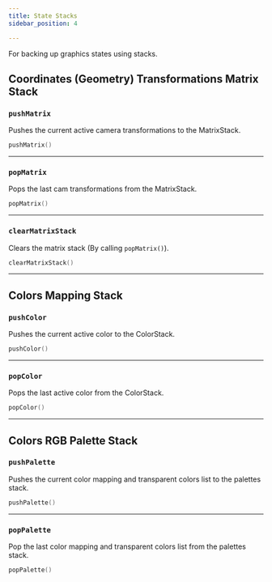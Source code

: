 ```yaml
---
title: State Stacks
sidebar_position: 4

---
```


For backing up graphics states using stacks.

## Coordinates (Geometry) Transformations Matrix Stack

### `pushMatrix`

Pushes the current active camera transformations to the MatrixStack.

```lua
pushMatrix()
```

---

### `popMatrix`

Pops the last cam transformations from the MatrixStack.

```lua
popMatrix()
```

---

### `clearMatrixStack`

Clears the matrix stack (By calling `popMatrix()`).

```lua
clearMatrixStack()
```

---

## Colors Mapping Stack

### `pushColor`

Pushes the current active color to the ColorStack.

```lua
pushColor()
```

---

### `popColor`

Pops the last active color from the ColorStack.

```lua
popColor()
```

---

## Colors RGB Palette Stack

### `pushPalette`

Pushes the current color mapping and transparent colors list to the palettes stack.

```lua
pushPalette()
```

---

### `popPalette`

Pop the last color mapping and transparent colors list from the palettes stack.

```lua
popPalette()
```

